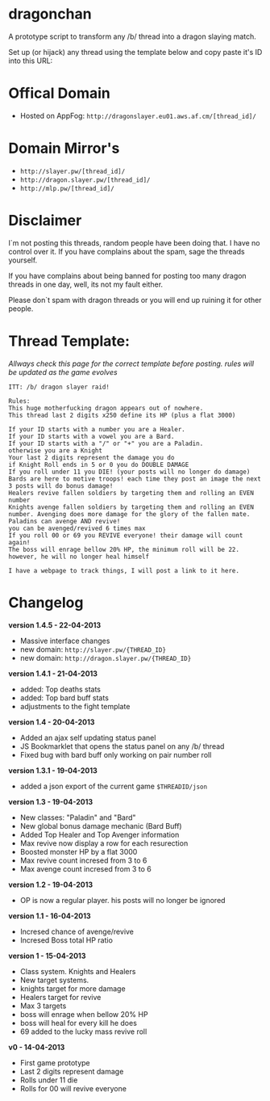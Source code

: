 dragonchan
==========

A prototype script to transform any /b/ thread into a dragon slaying match.

Set up (or hijack) any thread using the template below and copy paste it's ID into this URL:


# Offical Domain
- Hosted on AppFog: `http://dragonslayer.eu01.aws.af.cm/[thread_id]/`

# Domain Mirror's
- `http://slayer.pw/[thread_id]/`
- `http://dragon.slayer.pw/[thread_id]/`
- `http://mlp.pw/[thread_id]/`


Disclaimer
==========
I`m not posting this threads, random people have been doing that. I have no control over it. If you have complains about the spam, sage the threads yourself.

If you have complains about being banned for posting too many dragon threads in one day, well, its not my fault either.

Please don`t spam with dragon threads or you will end up ruining it for other people.


Thread Template:
================
_Allways check this page for the correct template before posting. rules will be updated as the game evolves_
```
ITT: /b/ dragon slayer raid!

Rules:
This huge motherfucking dragon appears out of nowhere.
This thread last 2 digits x250 define its HP (plus a flat 3000)

If your ID starts with a number you are a Healer.
If your ID starts with a vowel you are a Bard.
If your ID starts with a "/" or "+" you are a Paladin.
otherwise you are a Knight
Your last 2 digits represent the damage you do
if Knight Roll ends in 5 or 0 you do DOUBLE DAMAGE
If you roll under 11 you DIE! (your posts will no longer do damage)
Bards are here to motive troops! each time they post an image the next 3 posts will do bonus damage!
Healers revive fallen soldiers by targeting them and rolling an EVEN number
Knights avenge fallen soldiers by targeting them and rolling an EVEN number. Avenging does more damage for the glory of the fallen mate.
Paladins can avenge AND revive!
you can be avenged/revived 6 times max
If you roll 00 or 69 you REVIVE everyone! their damage will count again!
The boss will enrage bellow 20% HP, the minimum roll will be 22. however, he will no longer heal himself

I have a webpage to track things, I will post a link to it here.
```



Changelog
=========
__version 1.4.5 - 22-04-2013__
   - Massive interface changes
   - new domain: `http://slayer.pw/{THREAD_ID}`
   - new domain: `http://dragon.slayer.pw/{THREAD_ID}`


__version 1.4.1 - 21-04-2013__
   - added: Top deaths stats
   - added: Top bard buff stats
   - adjustments to the fight template

__version 1.4 - 20-04-2013__
   - Added an ajax self updating status panel
   - JS Bookmarklet that opens the status panel on any /b/ thread
   - Fixed bug with bard buff only working on pair number roll

__version 1.3.1 - 19-04-2013__
  - added a json export of the current game `$THREADID/json`

__version 1.3 - 19-04-2013__
  - New classes: "Paladin" and "Bard"
  - New global bonus damage mechanic (Bard Buff)
  - Added Top Healer and Top Avenger information
  - Max revive now display a row for each resurection
  - Boosted monster HP by a flat 3000
  - Max revive count incresed from 3 to 6
  - Max avenge count incresed from 3 to 6

__version 1.2 - 19-04-2013__
  - OP is now a regular player. his posts will no longer be ignored

__version 1.1 - 16-04-2013__
  - Incresed chance of avenge/revive
  - Incresed Boss total HP ratio

__version 1 - 15-04-2013__
  - Class system. Knights and Healers
  - New target systems.
  - knights target for more damage
  - Healers target for revive
  - Max 3 targets
  - boss will enrage when bellow 20% HP
  - boss will heal for every kill he does
  - 69 added to the lucky mass revive roll

__v0 - 14-04-2013__
  - First game prototype
  - Last 2 digits represent damage
  - Rolls under 11 die
  - Rolls for 00 will revive everyone
